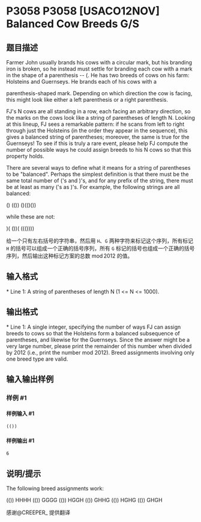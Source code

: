 # P3058 P3058 [USACO12NOV] Balanced Cow Breeds G/S

## 题目描述

Farmer John usually brands his cows with a circular mark, but his branding iron is broken, so he instead must settle for branding each cow with a mark in the shape of a parenthesis -- (.  He has two breeds of cows on his farm: Holsteins and Guernseys.  He brands each of his cows with a

parenthesis-shaped mark.  Depending on which direction the cow is facing, this might look like either a left parenthesis or a right parenthesis.

FJ's N cows are all standing in a row, each facing an arbitrary direction, so the marks on the cows look like a string of parentheses of length N. Looking at this lineup, FJ sees a remarkable pattern: if he scans from left to right through just the Holsteins (in the order they appear in the sequence), this gives a balanced string of parentheses; moreover, the same is true for the Guernseys!  To see if this is truly a rare event, please help FJ compute the number of possible ways he could assign breeds to his N cows so that this property holds.

There are several ways to define what it means for a string of parentheses to be "balanced".  Perhaps the simplest definition is that there must be the same total number of ('s and )'s, and for any prefix of the string, there must be at least as many ('s as )'s.  For example, the following strings are all balanced:

() 
(()) 
()(()()) 

while these are not:

)( 
())( 
((()))) 

给一个只有左右括号的字符串，然后用 `H`、`G` 两种字符来标记这个序列，所有标记 `H` 的括号可以组成一个正确的括号序列，所有 `G` 标记的括号也组成一个正确的括号序列，然后输出这种标记方案的总数 $\operatorname{mod} 2012$ 的值。

## 输入格式

\* Line 1: A string of parentheses of length N (1 <= N <= 1000).


## 输出格式

\* Line 1: A single integer, specifying the number of ways FJ can assign breeds to cows so that the Holsteins form a balanced subsequence of parentheses, and likewise for the Guernseys. Since the answer might be a very large number, please print the remainder of this number when divided by 2012 (i.e., print the number mod 2012).  Breed assignments involving only one breed type are valid.


## 输入输出样例

### 样例 #1

#### 样例输入 #1

```
(())
```

#### 样例输出 #1

```
6
```

## 说明/提示

The following breed assignments work:

(()) 
HHHH
(()) 
GGGG
(()) 
HGGH
(()) 
GHHG
(()) 
HGHG
(()) 
GHGH
 
感谢@CREEPER\_ 提供翻译

